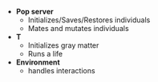* __Pop server__
    * Initializes/Saves/Restores individuals
    * Mates and mutates individuals
* __T__
    * Initializes gray matter
    * Runs a life 
* __Environment__
    * handles interactions

